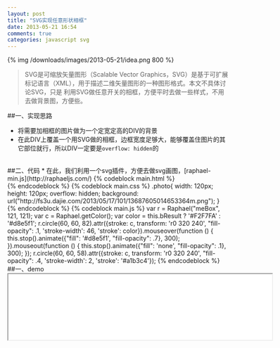```yaml
---
layout: post
title: "SVG实现任意形状相框"
date: 2013-05-21 16:54
comments: true
categories: javascript svg
---
```

{% img /downloads/images/2013-05-21/idea.png 800 %}
>SVG是可缩放矢量图形（Scalable Vector Graphics，SVG）是基于可扩展标记语言（XML），用于描述二维矢量图形的一种图形格式。本文不具体讨论SVG，只是
>利用SVG做任意开关的相框，方便平时去做一些样式，不用去做背景图，方便些。
<!-- more -->
##一、实现思路
*   将需要加相框的图片做为一个定宽定高的DIV的背景
*   在此DIV上覆盖一个用SVG做的相框，边框宽度足够大，能够覆盖住图片的其它部位就行，所以DIV一定要是`overflow: hidden`的
<br>
##二、代码
*   在此，我们利用一个svg插件，方便去做svg画图，[raphael-min.js](http://raphaeljs.com/)
{% codeblock main.html %}
<div class="photo" id="photo"></div>
{% endcodeblock %}
{% codeblock main.css %}
.photo{
    width: 120px;
    height: 120px;
    overflow: hidden;
    background: url("http://fs3u.dajie.com/2013/05/17/101/13687605014653364m.png");
}
{% endcodeblock %}
{% codeblock main.js %}
var r = Raphael("meBox", 121, 121);
var c = Raphael.getColor();
var color = this.bResult ? '#F2F7FA' : '#d8e5f1';
r.circle(60, 60, 82).attr({stroke: c, transform: 'r0 320 240', "fill-opacity": .1, 'stroke-width': 46, 'stroke': color}).mouseover(function () {
    this.stop().animate({"fill": '#d8e5f1', "fill-opacity": .7}, 300);
}).mouseout(function () {
    this.stop().animate({"fill": 'none', "fill-opacity": .1}, 300);
});
r.circle(60, 60, 58).attr({stroke: c, transform: 'r0 320 240', "fill-opacity": .4, 'stroke-width': 2, 'stroke': '#a1b3c4'});
{% endcodeblock %}
##一、demo
<iframe src="/demo/svg/svg-bg.html" width="600px" height="150px"></iframe>